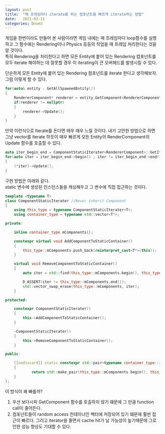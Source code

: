 ```yaml
---
layout: post
title:  "매 프레임마다 iterate를 하는 컴포넌트를 빠르게 iterate하는 방법"
date:   2021-02-11
categories: Doom3
---
```


게임을 한번이라도 만들어 본 사람이라면 게임 내에는 매 프레임마다 loop함수를 실행하고 그 함수에는 Rendering이나 Physics 등등의 작업을 매 프레임 처리한다는 것을 알 것이다.   
특히 Rendering을 처리한다고 하면 모든 Entity에 붙어 있는 Rendering 컴포넌트를 모두 iterate 해야하는 데 잘못할 경우 이 iterating이 큰 오버헤드를 발생시킬 수 있다.   

단순하게 모든 Entity에 붙어 있는 Rendering 컴포넌트를 iterate 한다고 생각해보자.    
그럼 이렇게 할 수 있다.    

```c++
for(auto& entity : GetAllSpawnedEntity())
{
	RendererComponent* renderer = entity.GetComponent<RendererComponent>();
    if(renderer != nullptr)
    {
        renderer->Update();
    }
}
```	  

만약 이런식으로 Iterate를 돈다면 매우 매우 느릴 것이다. 
내가 고안한 방법으로 하면 그냥 vector를 iterate 하듯이 매우 빠르게 모든 Entity의 RenderComponent의 Update 함수를 호출할 수 있다.   

```c++   
auto iter_begin_end = ComponentStaticIterater<RendererComponent>::GetIter();
for(auto iter = iter_begin_end->begin() ; iter != iter_begin_end->end() ; ++iter)
{
    (*iter)->Update();
}

```	   

구현 방법은 아래와 같다.   
static 변수에 생성된 인스턴스들을 캐싱해두고 그 변수에 직접 접근하는 것이다.   

```c++   
template <typename T>
class ComponentStaticIterater //Never inherit Component
{
	using this_type = typename ComponentStaticIterater<T>;
	using container_type = typename std::vector<T*>;

private:

    inline container_type mComponents{};

    constexpr virtual void AddComponentToStaticContainer()
    {
        this_type::mComponents.push_back(reinterpret_cast<T*>(this));
    }

    virtual void RemoveComponentToStaticContainer()
    {
        auto iter = std::find(this_type::mComponents.begin(), this_type::mComponents.end(), reinterpret_cast<T*>(this));

        D_ASSERT(iter != this_type::mComponents.end());
        std::vector_swap_erase(this_type::mComponents, iter);
    }

protected:

    constexpr ComponentStaticIterater()
    {
        this->AddComponentToStaticContainer();
    }

    ~ComponentStaticIterater()
    {
        this->RemoveComponentToStaticContainer();
    }

public:

	[[nodiscard]] static constexpr std::pair<typename container_type::iterator, typename container_type::iterator> GetIter()
	{
			return std::make_pair(this_type::mComponents.begin(), this_type::mComponents.end());
	}
};
```

이 방식이 왜 빠를까?    
1. 우선 보다시피 GetComponent 함수를 호출하지 않기 떄문에 그 만큼 function call이 줄어든다.    
2. 컴포넌트들이 random access 컨테이너인 벡터에 저장되어 있기 떄문에 훨씬 접근이 빠르다. 그리고 iterator을 돌면서 cache hit가 날 가능성이 높기때문에 그로 인한 성능 향상도 기대할 수 있다.    